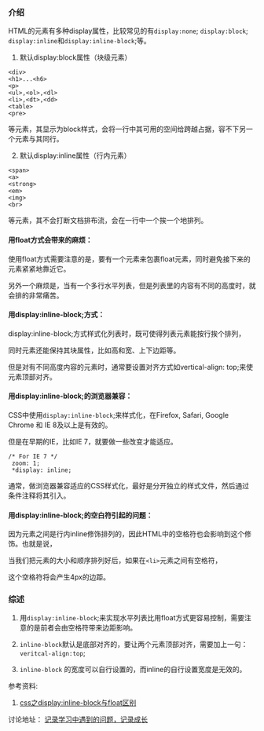 ### 介绍
HTML的元素有多种display属性，比较常见的有`display:none`; `display:block`; `display:inline`和`display:inline-block`;等。

1. 默认display:block属性（块级元素）
```
<div>
<h1>...<h6>
<p>
<ul>,<ol>,<dl>
<li>,<dt>,<dd>
<table>
<pre>
```
等元素，其显示为block样式，会将一行中其可用的空间给跨越占据，容不下另一个元素与其同行。

2. 默认display:inline属性（行内元素）

```
<span>
<a>
<strong>
<em>
<img>
<br>
```

等元素，其不会打断文档排布流，会在一行中一个挨一个地排列。

#### 用float方式会带来的麻烦：

使用float方式需要注意的是，要有一个元素来包裹float元素，同时避免接下来的元素紧紧地靠近它。

另外一个麻烦是，当有一个多行水平列表，但是列表里的内容有不同的高度时，就会排的非常痛苦。

#### 用display:inline-block;方式：

display:inline-block;方式样式化列表时，既可使得列表元素能按行挨个排列，

同时元素还能保持其块属性，比如高和宽、上下边距等。

但是对有不同高度内容的元素时，通常要设置对齐方式如vertical-align: top;来使元素顶部对齐。

#### 用display:inline-block;的浏览器兼容：

CSS中使用`display:inline-block`;来样式化，在Firefox, Safari, Google Chrome 和 IE 8及以上是有效的。

但是在早期的IE，比如IE 7，就要做一些改变才能适应。

   ```
 /* For IE 7 */
    zoom: 1;
    *display: inline;
```

通常，做浏览器兼容适应的CSS样式化，最好是分开独立的样式文件，然后通过条件注释将其引入。

#### 用display:inline-block;的空白符引起的问题：

因为元素之间是行内inline修饰排列的，因此HTML中的空格符也会影响到这个修饰。也就是说，

当我们把元素的大小和顺序排列好后，如果在`<li>`元素之间有空格符，

这个空格符将会产生4px的边距。

### 综述

1. 用`display:inline-block`;来实现水平列表比用float方式更容易控制，需要注意的是前者会由空格符带来边距影响。

2. `inline-block`默认是底部对齐的，要让两个元素顶部对齐，需要加上一句：`veritcal-align:top`; 

3. `inline-block` 的宽度可以自行设置的，而inline的自行设置宽度是无效的。

参考资料:

1. [css之display:inline-block与float区别](https://www.cnblogs.com/zyh-club/p/4702994.html)


讨论地址：
 [记录学习中遇到的问题，记录成长](https://github.com/mynane/web-problem)
